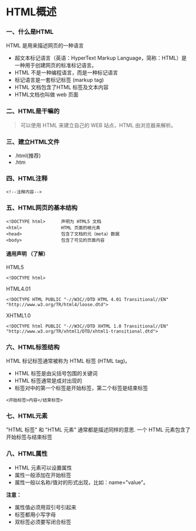 # HTML概述

### 一、什么是HTML
HTML 是用来描述网页的一种语言
- 超文本标记语言（英语：HyperText Markup Language，简称：HTML）是一种用于创建网页的标准标记语言。
- HTML 不是一种编程语言，而是一种标记语言
- 标记语言是一套标记标签 (markup tag)
- HTML 文档包含了HTML 标签及文本内容
- HTML文档也叫做 web 页面

### 二、HTML是干嘛的

> 可以使用 HTML 来建立自己的 WEB 站点，HTML 由浏览器来解析。

### 三、建立HTML文件

- .html(推荐)
- .htm

### 四、HTML注释

```
<!--注释内容-->
```

### 五、HTML网页的基本结构

```
<!DOCTYPE html>      声明为 HTML5 文档
<html>               HTML 页面的根元素
<head>               包含了文档的元（meta）数据
<body>               包含了可见的页面内容

```

#### 通用声明 （了解）
HTML5
```
<!DOCTYPE html>
```

HTML4.01
```
<!DOCTYPE HTML PUBLIC "-//W3C//DTD HTML 4.01 Transitional//EN"
"http://www.w3.org/TR/html4/loose.dtd">
```

XHTML1.0
```
<!DOCTYPE html PUBLIC "-//W3C//DTD XHTML 1.0 Transitional//EN"
"http://www.w3.org/TR/xhtml1/DTD/xhtml1-transitional.dtd">
```



### 六、HTML标签结构
HTML 标记标签通常被称为 HTML 标签 (HTML tag)。

- HTML 标签是由尖括号包围的关键词
- HTML 标签通常是成对出现的
- 标签对中的第一个标签是开始标签，第二个标签是结束标签

```
<开始标签>内容</结束标签>
```

### 七、HTML元素

"HTML 标签" 和 "HTML 元素" 通常都是描述同样的意思.
 一个 HTML 元素包含了开始标签与结束标签

### 八、HTML属性

- HTML 元素可以设置属性
- 属性一般添加在开始标签
- 属性一般以名称/值对的形式出现，比如：name="value"。

**注意：**
- 属性值必须用双引号引起来
- 标签都用小写字母
- 双标签必须要写闭合标签





 
    



